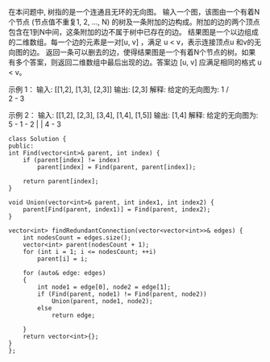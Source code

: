 在本问题中, 树指的是一个连通且无环的无向图。
输入一个图，该图由一个有着N个节点 (节点值不重复1, 2, ..., N) 的树及一条附加的边构成。附加的边的两个顶点包含在1到N中间，这条附加的边不属于树中已存在的边。
结果图是一个以边组成的二维数组。每一个边的元素是一对[u, v] ，满足 u < v，表示连接顶点u 和v的无向图的边。
返回一条可以删去的边，使得结果图是一个有着N个节点的树。如果有多个答案，则返回二维数组中最后出现的边。答案边 [u, v] 应满足相同的格式 u < v。

示例 1：
输入: [[1,2], [1,3], [2,3]]
输出: [2,3]
解释: 给定的无向图为:
  1
 / \
2 - 3

示例 2：
输入: [[1,2], [2,3], [3,4], [1,4], [1,5]]
输出: [1,4]
解释: 给定的无向图为:
5 - 1 - 2
    |   |
    4 - 3

    class Solution {
    public:
    int Find(vector<int>& parent, int index) {
        if (parent[index] != index) 
            parent[index] = Find(parent, parent[index]);
        
        return parent[index];
    }

    void Union(vector<int>& parent, int index1, int index2) {
        parent[Find(parent, index1)] = Find(parent, index2);
    }

    vector<int> findRedundantConnection(vector<vector<int>>& edges) {
        int nodesCount = edges.size();
        vector<int> parent(nodesCount + 1);
        for (int i = 1; i <= nodesCount; ++i) 
            parent[i] = i;
       
        for (auto& edge: edges) 
        {
            int node1 = edge[0], node2 = edge[1];
            if (Find(parent, node1) != Find(parent, node2)) 
                Union(parent, node1, node2);
            else 
                return edge;
            
        }
        return vector<int>{};
    }
    };
